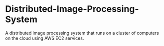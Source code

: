 # Distributed-Image-Processing-System
A distributed image processing system that runs on a cluster of computers on the cloud using AWS EC2 services.
